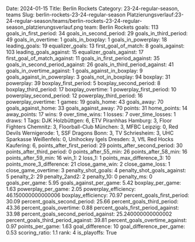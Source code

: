 Date: 2024-01-15
Title: Berlin Rockets
Category: 23-24-regular-season, teams
Slug: berlin-rockets-23-24-regular-season
Platzierungsverlauf:23-24-regular-season/teams/berlin-rockets-23-24-regular-season_platzierungsverlauf.png
team: Berlin Rockets
goals: 113
goals_in_first_period: 34
goals_in_second_period: 29
goals_in_third_period: 49
goals_in_overtime: 1
goals_in_boxplay: 1
goals_in_powerplay: 18
leading_goals: 19
equalizer_goals: 13
first_goal_of_match: 8
goals_against: 103
leading_goals_against: 15
equalizer_goals_against: 17
first_goal_of_match_against: 11
goals_in_first_period_against: 35
goals_in_second_period_against: 26
goals_in_third_period_against: 41
goals_in_overtime_against: 1
goals_against_in_boxplay: 9
goals_against_in_powerplay: 3
goals_not_in_boxplay: 94
boxplay: 31
powerplay: 39
boxplay_first_period: 5
boxplay_second_period: 8
boxplay_third_period: 17
boxplay_overtime: 1
powerplay_first_period: 10
powerplay_second_period: 12
powerplay_third_period: 16
powerplay_overtime: 1
games: 19
goals_home: 43
goals_away: 70
goals_against_home: 33
goals_against_away: 70
points: 31
home_points: 14
away_points: 17
wins: 9
over_time_wins: 1
losses: 7
over_time_losses: 1
draws: 1
Tags:  DJK Holzbüttgen: 6,  ETV Piranhhas Hamburg: 3,  Floor Fighters Chemnitz: 3,  Floorball-Club München: 3,  MFBC Leipzig: 0,  Red Devils Wernigerode: 1,  SSF Dragons Bonn: 3,  TV Schriesheim: 3,  UHC Sparkasse Weißenfels: 0,  Unihockey Igels Dresden: 3,  VfL Red Hocks Kaufering: 6,
points_after_first_period: 29
points_after_second_period: 30
points_after_third_period: 0
points_after_55_min: 26
points_after_58_min: 16
points_after_59_min: 16
win_1: 2
loss_1: 1
points_max_difference_3: 10
points_more_3_difference: 21
close_game_win: 2
close_game_loss: 1
close_game_overtime: 3
penalty_shot_goals: 4
penalty_shot_goals_against: 5
penalty_2: 29
penalty_2and2: 2
penalty_10: 0
penalty_ms: 0
goals_per_game: 5.95
goals_against_per_game: 5.42
boxplay_per_game: 1.63
powerplay_per_game: 2.05
powerplay_efficiency: 46.150000000000006
boxplay_efficiency: 70.97
percent_goals_first_period: 30.09
percent_goals_second_period: 25.66
percent_goals_third_period: 43.36
percent_goals_overtime: 0.88
percent_goals_first_period_against: 33.98
percent_goals_second_period_against: 25.240000000000002
percent_goals_third_period_against: 39.81
percent_goals_overtime_against: 0.97
points_per_game: 1.63
goal_difference: 10
goal_difference_per_game: 0.53
scoring_ratio: 1.1
rank: 4
is_playoffs: True
